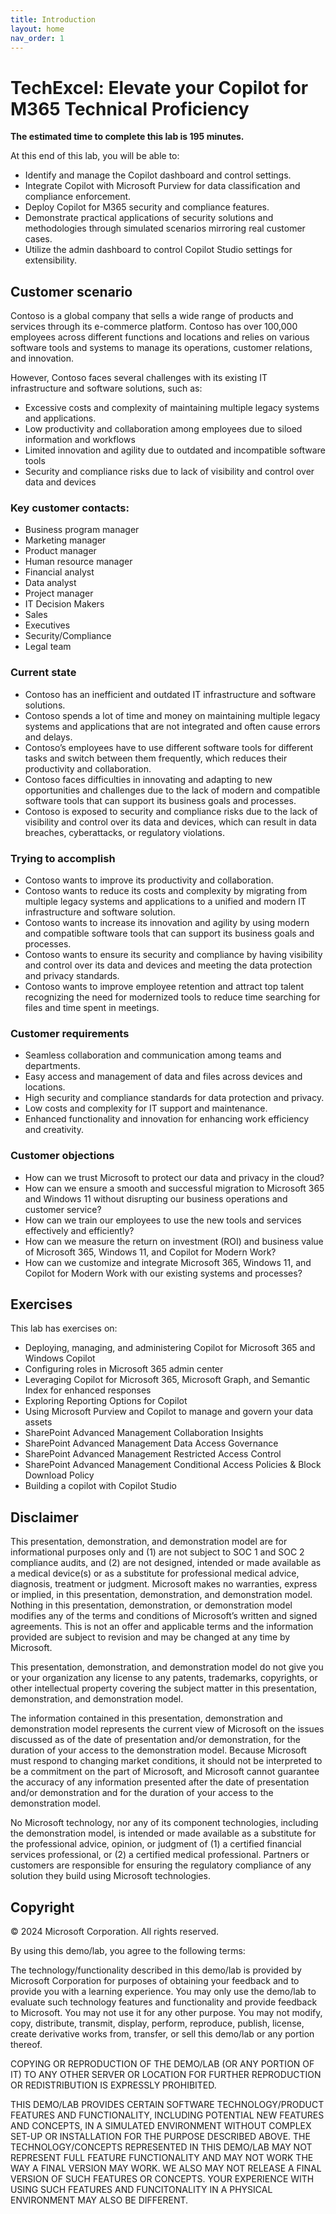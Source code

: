 ```yaml
---
title: Introduction
layout: home
nav_order: 1
---
```


# TechExcel: Elevate your Copilot for M365 Technical Proficiency

**The estimated time to complete this lab is 195 minutes.**

At this end of this lab, you will be able to:

- Identify and manage the Copilot dashboard and control settings.
- Integrate Copilot with Microsoft Purview for data classification and compliance enforcement.
- Deploy Copilot for M365 security and compliance features.
- Demonstrate practical applications of security solutions and methodologies through simulated scenarios mirroring real customer cases.
- Utilize the admin dashboard to control Copilot Studio settings for extensibility.

## Customer scenario

Contoso is a global company that sells a wide range of products and services through its e-commerce platform. Contoso has over 100,000 employees across different functions and locations and relies on various software tools and systems to manage its operations, customer relations, and innovation.

However, Contoso faces several challenges with its existing IT infrastructure and software solutions, such as:

-	Excessive costs and complexity of maintaining multiple legacy systems and applications.
-	Low productivity and collaboration among employees due to siloed information and workflows
-	Limited innovation and agility due to outdated and incompatible software tools
-	Security and compliance risks due to lack of visibility and control over data and devices

### Key customer contacts:

-	Business program manager
-	Marketing manager
-	Product manager
-	Human resource manager
-	Financial analyst
-	Data analyst
-	Project manager
-	IT Decision Makers
-	Sales 
-	Executives
-	Security/Compliance
-	Legal team

### Current state

-	Contoso has an inefficient and outdated IT infrastructure and software solutions.
-	Contoso spends a lot of time and money on maintaining multiple legacy systems and applications that are not integrated and often cause errors and delays.
-	Contoso’s employees have to use different software tools for different tasks and switch between them frequently, which reduces their productivity and collaboration.
-	Contoso faces difficulties in innovating and adapting to new opportunities and challenges due to the lack of modern and compatible software tools that can support its business goals and processes.
-	Contoso is exposed to security and compliance risks due to the lack of visibility and control over its data and devices, which can result in data breaches, cyberattacks, or regulatory violations. 

### Trying to accomplish

-	Contoso wants to improve its productivity and collaboration. 
-	Contoso wants to reduce its costs and complexity by migrating from multiple legacy systems and applications to a unified and modern IT infrastructure and software solution.
-	Contoso wants to increase its innovation and agility by using modern and compatible software tools that can support its business goals and processes.
-	Contoso wants to ensure its security and compliance by having visibility and control over its data and devices and meeting the data protection and privacy standards.
-	Contoso wants to improve employee retention and attract top talent recognizing the need for modernized tools to reduce time searching for files and time spent in meetings.

### Customer requirements

-	Seamless collaboration and communication among teams and departments.
-	Easy access and management of data and files across devices and locations.
-	High security and compliance standards for data protection and privacy.
-	Low costs and complexity for IT support and maintenance.
-	Enhanced functionality and innovation for enhancing work efficiency and creativity.

### Customer objections
-	How can we trust Microsoft to protect our data and privacy in the cloud?
-	How can we ensure a smooth and successful migration to Microsoft 365 and Windows 11 without disrupting our business operations and customer service?
-	How can we train our employees to use the new tools and services effectively and efficiently?
-	How can we measure the return on investment (ROI) and business value of Microsoft 365, Windows 11, and Copilot for Modern Work?
-	How can we customize and integrate Microsoft 365, Windows 11, and Copilot for Modern Work with our existing systems and processes?

## Exercises

This lab has exercises on:

- Deploying, managing, and administering Copilot for Microsoft 365 and Windows Copilot
- Configuring roles in Microsoft 365 admin center 
- Leveraging Copilot for Microsoft 365, Microsoft Graph, and Semantic Index for enhanced responses
- Exploring Reporting Options for Copilot
- Using Microsoft Purview and Copilot to manage and govern your data assets
- SharePoint Advanced Management Collaboration Insights
- SharePoint Advanced Management Data Access Governance
- SharePoint Advanced Management Restricted Access Control
- SharePoint Advanced Management Conditional Access Policies & Block Download Policy
- Building a copilot with Copilot Studio

## Disclaimer

This presentation, demonstration, and demonstration model are for informational purposes only and (1) are not subject to SOC 1 and SOC 2 compliance audits, and (2) are not designed, intended or made available as a medical device(s) or as a substitute for professional medical advice, diagnosis, treatment or judgment. Microsoft makes no warranties, express or implied, in this presentation, demonstration, and demonstration model. Nothing in this presentation, demonstration, or demonstration model modifies any of the terms and conditions of Microsoft’s written and signed agreements. This is not an offer and applicable terms and the information provided are subject to revision and may be changed at any time by Microsoft.

This presentation, demonstration, and demonstration model do not give you or your organization any license to any patents, trademarks, copyrights, or other intellectual property covering the subject matter in this presentation, demonstration, and demonstration model.

The information contained in this presentation, demonstration and demonstration model represents the current view of Microsoft on the issues discussed as of the date of presentation and/or demonstration, for the duration of your access to the demonstration model. Because Microsoft must respond to changing market conditions, it should not be interpreted to be a commitment on the part of Microsoft, and Microsoft cannot guarantee the accuracy of any information presented after the date of presentation and/or demonstration and for the duration of your access to the demonstration model.

No Microsoft technology, nor any of its component technologies, including the demonstration model, is intended or made available as a substitute for the professional advice, opinion, or judgment of (1) a certified financial services professional, or (2) a certified medical professional. Partners or customers are responsible for ensuring the regulatory compliance of any solution they build using Microsoft technologies.

## Copyright

© 2024 Microsoft Corporation. All rights reserved. 

By using this demo/lab, you agree to the following terms:

The technology/functionality described in this demo/lab is provided by Microsoft Corporation for purposes of obtaining your feedback and to provide you with a learning experience. You may only use the demo/lab to evaluate such technology features and functionality and provide feedback to Microsoft. You may not use it for any other purpose. You may not modify, copy, distribute, transmit, display, perform, reproduce, publish, license, create derivative works from, transfer, or sell this demo/lab or any portion thereof.

COPYING OR REPRODUCTION OF THE DEMO/LAB (OR ANY PORTION OF IT) TO ANY OTHER SERVER OR LOCATION FOR FURTHER REPRODUCTION OR REDISTRIBUTION IS EXPRESSLY PROHIBITED.

THIS DEMO/LAB PROVIDES CERTAIN SOFTWARE TECHNOLOGY/PRODUCT FEATURES AND FUNCTIONALITY, INCLUDING POTENTIAL NEW FEATURES AND CONCEPTS, IN A SIMULATED ENVIRONMENT WITHOUT COMPLEX SET-UP OR INSTALLATION FOR THE PURPOSE DESCRIBED ABOVE. THE TECHNOLOGY/CONCEPTS REPRESENTED IN THIS DEMO/LAB MAY NOT REPRESENT FULL FEATURE FUNCTIONALITY AND MAY NOT WORK THE WAY A FINAL VERSION MAY WORK. WE ALSO MAY NOT RELEASE A FINAL VERSION OF SUCH FEATURES OR CONCEPTS. YOUR EXPERIENCE WITH USING SUCH FEATURES AND FUNCITONALITY IN A PHYSICAL ENVIRONMENT MAY ALSO BE DIFFERENT.
